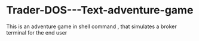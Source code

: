 # Trader-DOS---Text-adventure-game
This is an adventure game in shell command , that simulates a broker terminal for the end user
